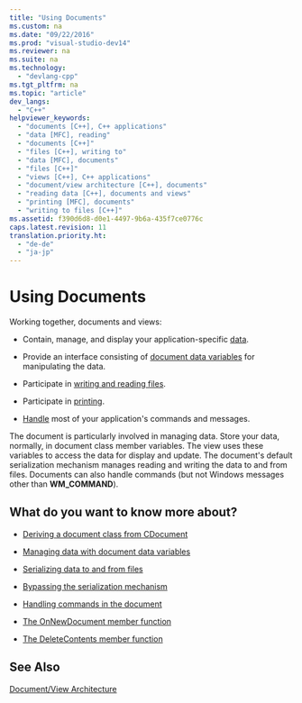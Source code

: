 ```yaml
---
title: "Using Documents"
ms.custom: na
ms.date: "09/22/2016"
ms.prod: "visual-studio-dev14"
ms.reviewer: na
ms.suite: na
ms.technology: 
  - "devlang-cpp"
ms.tgt_pltfrm: na
ms.topic: "article"
dev_langs: 
  - "C++"
helpviewer_keywords: 
  - "documents [C++], C++ applications"
  - "data [MFC], reading"
  - "documents [C++]"
  - "files [C++], writing to"
  - "data [MFC], documents"
  - "files [C++]"
  - "views [C++], C++ applications"
  - "document/view architecture [C++], documents"
  - "reading data [C++], documents and views"
  - "printing [MFC], documents"
  - "writing to files [C++]"
ms.assetid: f390d6d8-d0e1-4497-9b6a-435f7ce0776c
caps.latest.revision: 11
translation.priority.ht: 
  - "de-de"
  - "ja-jp"
---
```

# Using Documents
Working together, documents and views:  
  
-   Contain, manage, and display your application-specific [data](../VS_csharp/managing-data-with-document-data-variables.md).  
  
-   Provide an interface consisting of [document data variables](../VS_csharp/managing-data-with-document-data-variables.md) for manipulating the data.  
  
-   Participate in [writing and reading files](../VS_csharp/serializing-data-to-and-from-files.md).  
  
-   Participate in [printing](../VS_csharp/role-of-the-view-in-printing.md).  
  
-   [Handle](../VS_csharp/handling-commands-in-the-document.md) most of your application's commands and messages.  
  
 The document is particularly involved in managing data. Store your data, normally, in document class member variables. The view uses these variables to access the data for display and update. The document's default serialization mechanism manages reading and writing the data to and from files. Documents can also handle commands (but not Windows messages other than **WM_COMMAND**).  
  
## What do you want to know more about?  
  
-   [Deriving a document class from CDocument](../VS_csharp/deriving-a-document-class-from-cdocument.md)  
  
-   [Managing data with document data variables](../VS_csharp/managing-data-with-document-data-variables.md)  
  
-   [Serializing data to and from files](../VS_csharp/serializing-data-to-and-from-files.md)  
  
-   [Bypassing the serialization mechanism](../VS_csharp/bypassing-the-serialization-mechanism.md)  
  
-   [Handling commands in the document](../VS_csharp/handling-commands-in-the-document.md)  
  
-   [The OnNewDocument member function](../Topic/CDocument::OnNewDocument.md)  
  
-   [The DeleteContents member function](../Topic/CDocument::DeleteContents.md)  
  
## See Also  
 [Document/View Architecture](../VS_csharp/document-view-architecture.md)